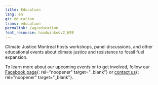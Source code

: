 ```yaml
---
title: Education
lang: en
gt: éducation
trans: education
permalink: /wg/education
feat_resource: hoodwinkedv2_WEB
---
```

Climate Justice Montreal hosts workshops, panel discussions, and other educational events about climate justice and resistance to fossil fuel expansion.

To learn more about our upcoming events or to get involved, follow our [Facebook page](https://www.facebook.com/ClimateJusticeMontreal){: rel="noopener" target="_blank"} or [contact us](mailto:justiceclimatiquemtl@gmail.com){: rel="noopener" target="_blank"}.
